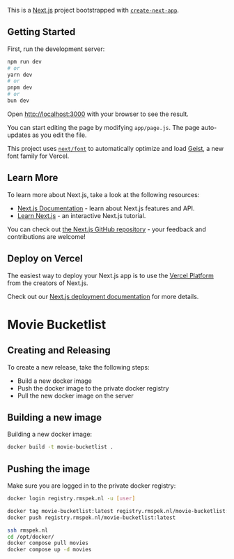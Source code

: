 This is a [Next.js](https://nextjs.org) project bootstrapped with [`create-next-app`](https://nextjs.org/docs/app/api-reference/cli/create-next-app).

## Getting Started

First, run the development server:

```bash
npm run dev
# or
yarn dev
# or
pnpm dev
# or
bun dev
```

Open [http://localhost:3000](http://localhost:3000) with your browser to see the result.

You can start editing the page by modifying `app/page.js`. The page auto-updates as you edit the file.

This project uses [`next/font`](https://nextjs.org/docs/app/building-your-application/optimizing/fonts) to automatically optimize and load [Geist](https://vercel.com/font), a new font family for Vercel.

## Learn More

To learn more about Next.js, take a look at the following resources:

- [Next.js Documentation](https://nextjs.org/docs) - learn about Next.js features and API.
- [Learn Next.js](https://nextjs.org/learn) - an interactive Next.js tutorial.

You can check out [the Next.js GitHub repository](https://github.com/vercel/next.js) - your feedback and contributions are welcome!

## Deploy on Vercel

The easiest way to deploy your Next.js app is to use the [Vercel Platform](https://vercel.com/new?utm_medium=default-template&filter=next.js&utm_source=create-next-app&utm_campaign=create-next-app-readme) from the creators of Next.js.

Check out our [Next.js deployment documentation](https://nextjs.org/docs/app/building-your-application/deploying) for more details.

# Movie Bucketlist

## Creating and Releasing

To create a new release, take the following steps:
- Build a new docker image
- Push the docker image to the private docker registry
- Pull the new docker image on the server

## Building a new image

Building a new docker image:

```bash
docker build -t movie-bucketlist .
```

## Pushing the image

Make sure you are logged in to the private docker registry:
```bash
docker login registry.rmspek.nl -u [user]
```

```bash
docker tag movie-bucketlist:latest registry.rmspek.nl/movie-bucketlist:latest
docker push registry.rmspek.nl/movie-bucketlist:latest
```

```bash
ssh rmspek.nl
cd /opt/docker/
docker compose pull movies
docker compose up -d movies
```
